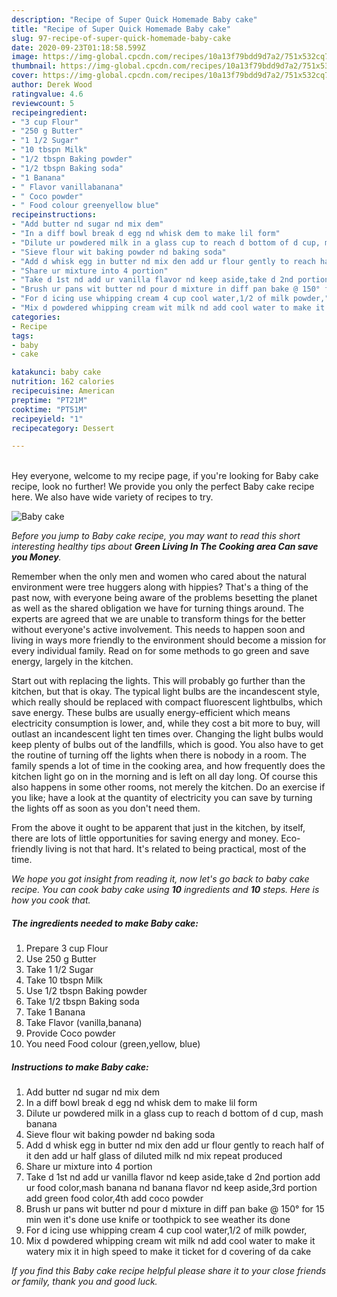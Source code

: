 ```yaml
---
description: "Recipe of Super Quick Homemade Baby cake"
title: "Recipe of Super Quick Homemade Baby cake"
slug: 97-recipe-of-super-quick-homemade-baby-cake
date: 2020-09-23T01:18:58.599Z
image: https://img-global.cpcdn.com/recipes/10a13f79bdd9d7a2/751x532cq70/baby-cake-recipe-main-photo.jpg
thumbnail: https://img-global.cpcdn.com/recipes/10a13f79bdd9d7a2/751x532cq70/baby-cake-recipe-main-photo.jpg
cover: https://img-global.cpcdn.com/recipes/10a13f79bdd9d7a2/751x532cq70/baby-cake-recipe-main-photo.jpg
author: Derek Wood
ratingvalue: 4.6
reviewcount: 5
recipeingredient:
- "3 cup Flour"
- "250 g Butter"
- "1 1/2 Sugar"
- "10 tbspn Milk"
- "1/2 tbspn Baking powder"
- "1/2 tbspn Baking soda"
- "1 Banana"
- " Flavor vanillabanana"
- " Coco powder"
- " Food colour greenyellow blue"
recipeinstructions:
- "Add butter nd sugar nd mix dem"
- "In a diff bowl break d egg nd whisk dem to make lil form"
- "Dilute ur powdered milk in a glass cup to reach d bottom of d cup, mash banana"
- "Sieve flour wit baking powder nd baking soda"
- "Add d whisk egg in butter nd mix den add ur flour gently to reach half of it den add ur half glass of diluted milk nd mix repeat produced"
- "Share ur mixture into 4 portion"
- "Take d 1st nd add ur vanilla flavor nd keep aside,take d 2nd portion add ur food color,mash banana nd banana flavor nd keep aside,3rd portion add green food color,4th add coco powder"
- "Brush ur pans wit butter nd pour d mixture in diff pan bake @ 150° for 15 min wen it&#39;s done use knife or toothpick to see weather its done"
- "For d icing use whipping cream 4 cup cool water,1/2 of milk powder,"
- "Mix d powdered whipping cream wit milk nd add cool water to make it watery mix it in high speed to make it ticket for d covering of da cake"
categories:
- Recipe
tags:
- baby
- cake

katakunci: baby cake 
nutrition: 162 calories
recipecuisine: American
preptime: "PT21M"
cooktime: "PT51M"
recipeyield: "1"
recipecategory: Dessert

---
```

<br>
Hey everyone, welcome to my recipe page, if you're looking for Baby cake recipe, look no further! We provide you only the perfect Baby cake recipe here. We also have wide variety of recipes to try.
<br>


![Baby cake](https://img-global.cpcdn.com/recipes/10a13f79bdd9d7a2/751x532cq70/baby-cake-recipe-main-photo.jpg)

<i>Before you jump to Baby cake recipe, you may want to read this short interesting healthy tips about 
<strong>Green Living In The Cooking area Can save you Money</strong>.</i>
</br>

Remember when the only men and women who cared about the natural environment were tree huggers along with hippies? That's a thing of the past now, with everyone being aware of the problems besetting the planet as well as the shared obligation we have for turning things around. The experts are agreed that we are unable to transform things for the better without everyone's active involvement. This needs to happen soon and living in ways more friendly to the environment should become a mission for every individual family. Read on for some methods to go green and save energy, largely in the kitchen.

Start out with replacing the lights. This will probably go further than the kitchen, but that is okay. The typical light bulbs are the incandescent style, which really should be replaced with compact fluorescent lightbulbs, which save energy. These bulbs are usually energy-efficient which means electricity consumption is lower, and, while they cost a bit more to buy, will outlast an incandescent light ten times over. Changing the light bulbs would keep plenty of bulbs out of the landfills, which is good. You also have to get the routine of turning off the lights when there is nobody in a room. The family spends a lot of time in the cooking area, and how frequently does the kitchen light go on in the morning and is left on all day long. Of course this also happens in some other rooms, not merely the kitchen. Do an exercise if you like; have a look at the quantity of electricity you can save by turning the lights off as soon as you don't need them.

From the above it ought to be apparent that just in the kitchen, by itself, there are lots of little opportunities for saving energy and money. Eco-friendly living is not that hard. It's related to being practical, most of the time.


<i>We hope you got insight from reading it, now let's go back to baby cake recipe. You can cook baby cake using <strong>10</strong> ingredients and <strong>10</strong> steps. Here is how you cook that.
</i>

##### The ingredients needed to make Baby cake:

1. Prepare 3 cup Flour
1. Use 250 g Butter
1. Take 1 1/2 Sugar
1. Take 10 tbspn Milk
1. Use 1/2 tbspn Baking powder
1. Take 1/2 tbspn Baking soda
1. Take 1 Banana
1. Take  Flavor (vanilla,banana)
1. Provide  Coco powder
1. You need  Food colour (green,yellow, blue)


##### Instructions to make Baby cake:

1. Add butter nd sugar nd mix dem
1. In a diff bowl break d egg nd whisk dem to make lil form
1. Dilute ur powdered milk in a glass cup to reach d bottom of d cup, mash banana
1. Sieve flour wit baking powder nd baking soda
1. Add d whisk egg in butter nd mix den add ur flour gently to reach half of it den add ur half glass of diluted milk nd mix repeat produced
1. Share ur mixture into 4 portion
1. Take d 1st nd add ur vanilla flavor nd keep aside,take d 2nd portion add ur food color,mash banana nd banana flavor nd keep aside,3rd portion add green food color,4th add coco powder
1. Brush ur pans wit butter nd pour d mixture in diff pan bake @ 150° for 15 min wen it&#39;s done use knife or toothpick to see weather its done
1. For d icing use whipping cream 4 cup cool water,1/2 of milk powder,
1. Mix d powdered whipping cream wit milk nd add cool water to make it watery mix it in high speed to make it ticket for d covering of da cake


<i>If you find this Baby cake recipe helpful please share it to your close friends or family, thank you and good luck.</i>
